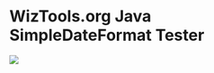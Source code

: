 # WizTools.org Java SimpleDateFormat Tester

[![](http://farm9.staticflickr.com/8042/7894796476_137af7390b_b.jpg)](http://www.flickr.com/photos/subwiz/7894796476/)

